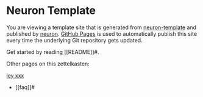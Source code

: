 # Neuron Template

You are viewing a template site that is generated from [neuron-template](https://github.com/srid/neuron-template) and published by [neuron](https://neuron.zettel.page/). [GitHub Pages](https://pages.github.com/) is used to automatically publish this site every time the underlying Git repository gets updated.

Get started by reading [[README]]#.

Other pages on this zettelkasten:

[ley xxx](https://drive.google.com/file/d/1-YI0rZhqVG8L-DkYPuGXcd_C0e9ml4zi/view?usp=drivesdk)


- [[faq]]#
